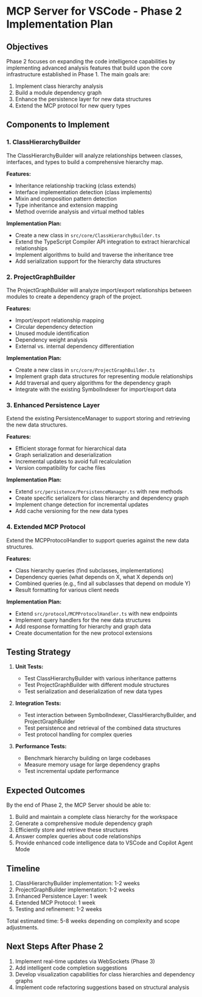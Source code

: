 # MCP Server for VSCode - Phase 2 Implementation Plan

## Objectives

Phase 2 focuses on expanding the code intelligence capabilities by implementing advanced analysis features that build upon the core infrastructure established in Phase 1. The main goals are:

1. Implement class hierarchy analysis
2. Build a module dependency graph
3. Enhance the persistence layer for new data structures
4. Extend the MCP protocol for new query types

## Components to Implement

### 1. ClassHierarchyBuilder

The ClassHierarchyBuilder will analyze relationships between classes, interfaces, and types to build a comprehensive hierarchy map.

**Features:**

- Inheritance relationship tracking (class extends)
- Interface implementation detection (class implements)
- Mixin and composition pattern detection
- Type inheritance and extension mapping
- Method override analysis and virtual method tables

**Implementation Plan:**

- Create a new class in `src/core/ClassHierarchyBuilder.ts`
- Extend the TypeScript Compiler API integration to extract hierarchical relationships
- Implement algorithms to build and traverse the inheritance tree
- Add serialization support for the hierarchy data structures

### 2. ProjectGraphBuilder

The ProjectGraphBuilder will analyze import/export relationships between modules to create a dependency graph of the project.

**Features:**

- Import/export relationship mapping
- Circular dependency detection
- Unused module identification
- Dependency weight analysis
- External vs. internal dependency differentiation

**Implementation Plan:**

- Create a new class in `src/core/ProjectGraphBuilder.ts`
- Implement graph data structures for representing module relationships
- Add traversal and query algorithms for the dependency graph
- Integrate with the existing SymbolIndexer for import/export data

### 3. Enhanced Persistence Layer

Extend the existing PersistenceManager to support storing and retrieving the new data structures.

**Features:**

- Efficient storage format for hierarchical data
- Graph serialization and deserialization
- Incremental updates to avoid full recalculation
- Version compatibility for cache files

**Implementation Plan:**

- Extend `src/persistence/PersistenceManager.ts` with new methods
- Create specific serializers for class hierarchy and dependency graph
- Implement change detection for incremental updates
- Add cache versioning for the new data types

### 4. Extended MCP Protocol

Extend the MCPProtocolHandler to support queries against the new data structures.

**Features:**

- Class hierarchy queries (find subclasses, implementations)
- Dependency queries (what depends on X, what X depends on)
- Combined queries (e.g., find all subclasses that depend on module Y)
- Result formatting for various client needs

**Implementation Plan:**

- Extend `src/protocol/MCPProtocolHandler.ts` with new endpoints
- Implement query handlers for the new data structures
- Add response formatting for hierarchy and graph data
- Create documentation for the new protocol extensions

## Testing Strategy

1. **Unit Tests:**

   - Test ClassHierarchyBuilder with various inheritance patterns
   - Test ProjectGraphBuilder with different module structures
   - Test serialization and deserialization of new data types

2. **Integration Tests:**

   - Test interaction between SymbolIndexer, ClassHierarchyBuilder, and ProjectGraphBuilder
   - Test persistence and retrieval of the combined data structures
   - Test protocol handling for complex queries

3. **Performance Tests:**
   - Benchmark hierarchy building on large codebases
   - Measure memory usage for large dependency graphs
   - Test incremental update performance

## Expected Outcomes

By the end of Phase 2, the MCP Server should be able to:

1. Build and maintain a complete class hierarchy for the workspace
2. Generate a comprehensive module dependency graph
3. Efficiently store and retrieve these structures
4. Answer complex queries about code relationships
5. Provide enhanced code intelligence data to VSCode and Copilot Agent Mode

## Timeline

1. ClassHierarchyBuilder implementation: 1-2 weeks
2. ProjectGraphBuilder implementation: 1-2 weeks
3. Enhanced Persistence Layer: 1 week
4. Extended MCP Protocol: 1 week
5. Testing and refinement: 1-2 weeks

Total estimated time: 5-8 weeks depending on complexity and scope adjustments.

## Next Steps After Phase 2

1. Implement real-time updates via WebSockets (Phase 3)
2. Add intelligent code completion suggestions
3. Develop visualization capabilities for class hierarchies and dependency graphs
4. Implement code refactoring suggestions based on structural analysis

